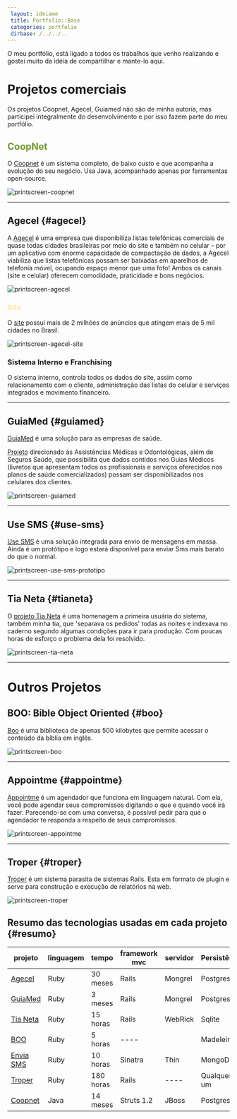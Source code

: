 ```yaml
---
 layout: ideiame 
 title: Portfolio::Base 
 categories: portfolio
 dirbase: /../../..
---
```


<style>
  #projetos_comerciais, #outros_projetos {
    color:orange;
  }
  #coopnet {
    color: 6C9C2C;
  }
  #agecel {
    color: 5EC2C7;
  } 
  #site {
    color: FBE89A;
  } 
  #guiamed {
    color: 2CA8B0;
  } 
  #use_sms {
    color: 6FB3FA;
  } 
  #tia_neta {
    color: white;
  } 
  #boo_bible_object_oriented {
    color: B1ACFE;
  }
  #appointme {
    color: 3A3B98;
  }
  #troper {
    color: 4183C4 ; 
  }
</style>

O meu portfólio, está ligado a todos os trabalhos que venho realizando e gostei muito da idéia de compartilhar e mante-lo aqui.

# Projetos comerciais 

Os projetos Coopnet, Agecel, Guiamed não são de minha autoria, mas participei integralmente do desenvolvimento e por isso fazem parte do meu portfólio.


## CoopNet 

O [Coopnet][coopnet-url] é um sistema completo, de baixo custo e que acompanha a evolução do seu negócio.
Usa Java, acompanhado apenas por ferramentas open-source.

![printscreen-coopnet]

***

## Agecel {#agecel}

A [Agecel][agecel-url] é uma empresa que disponibiliza listas telefônicas comerciais de quase todas cidades brasileiras por meio do site e também no celular – por um aplicativo com enorme capacidade de compactação de dados, a Agecel viabiliza que listas telefônicas possam ser baixadas em aparelhos de telefonia móvel, ocupando espaço menor que uma foto!
Ambos os canais (site e celular) oferecem comodidade, praticidade e bons negócios.

![printscreen-agecel]

### Site

O [site][agecel-url] possuí mais de 2 milhões de anúncios que atingem mais de 5 mil cidades no Brasil.

![printscreen-agecel-site]

### Sistema Interno e Franchising

O sistema interno, controla todos os dados do site, assim como relacionamento com o cliente, administração das listas do celular e serviços integrados e movimento financeiro.

***

## GuiaMed {#guiamed}

[GuiaMed][guiamed-url] é uma solução para as empresas de saúde.

[Projeto][guiamed-url] direcionado às Assistências Médicas e Odontológicas, além de Seguros Saúde, que possibilita que dados contidos nos Guias Médicos (livretos que apresentam todos os profissionais e serviços oferecidos nos planos de saúde comercializados) possam ser disponibilizados nos celulares dos clientes.

![printscreen-guiamed]

***

## Use SMS {#use-sms}

[Use SMS][url-use-sms] é uma solução integrada para envio de mensagens em massa. Ainda é um protótipo e logo estará disponível para enviar Sms mais barato do que o normal.

![printscreen-use-sms-prototipo]

***

## Tia Neta {#tianeta}

O [projeto Tia Neta][tianeta-url] é uma homenagem a primeira usuária do sistema, também minha tia, que 'separava os pedidos' todas as noites e indexava no caderno segundo algumas condições para ir para produção. Com poucas horas de esforço o problema dela foi resolvido.

![printscreen-tia-neta]

***

# Outros Projetos
## BOO: Bible Object Oriented {#boo}

[Boo][boo-url] é uma biblioteca de apenas 500 kilobytes que permite acessar o conteúdo da bíblia em inglês.

![printscreen-boo]

***

## Appointme {#appointme}

[Appointme][appointme-url] é um agendador que funciona em linguagem natural. Com ela, você pode agendar seus compromissos digitando o que e quando você irá fazer. Parecendo-se com uma conversa, é possível pedir para que o agendador te responda a respeito de seus compromissos.

![printscreen-appointme]

***

## Troper  {#troper}

[Troper][troper-url] é um sistema parasita de sistemas Rails.  Esta em formato de plugin e serve para construção e execução de relatórios na web.

![printscreen-troper]

## Resumo das tecnologias usadas em cada projeto {#resumo}


projeto               | linguagem | tempo     | framework mvc |  servidor | Persistência | ORM          
----------------------|-----------|-----------|---------------|-----------|----------------|--------------
[Agecel](#agecel)     | Ruby      | 30 meses  | Rails         | Mongrel   | Postgresql     | ActiveRecord 
[GuiaMed](#guiamed)   | Ruby      | 3 meses   | Rails         | Mongrel   | Postgresql     | ActiveRecord 
[Tia Neta](#tianeta)  | Ruby      | 15 horas  | Rails         | WebRick   | Sqlite         | ActiveRecord 
[BOO](#boo)           | Ruby      | 5 horas   | ----          |           | Madeleine      | --- 
[Envia SMS](#use-sms) | Ruby      | 10 horas  | Sinatra       | Thin      | MongoDB        | MongoRecord 
[Troper](#troper)     | Ruby      | 180 horas | Rails         | ----      | Qualquer um    | ActiveRecord 
[Coopnet](#coopnet)   | Java      | 14 meses  | Struts 1.2    | JBoss     | Postgresql     | Hibernate 



[printscreen-coopnet]: /../../../images/printscreen-coopnet.jpg
[printscreen-guiamed]: /../../../images/printscreen-guiamed.jpg
[printscreen-tia-neta]: /../../../images/printscreen-tia-neta.jpg
[printscreen-agecel]: /../../../images/printscreen-agecel.jpg
[printscreen-agecel-site]: /../../../images/printscreen-agecel-site.jpg
[printscreen-appointme]: /../../../images/printscreen-appointme.jpg
[printscreen-boo]: /../../../images/printscreen-boo.jpg
[printscreen-troper]: /../../../images/printscreen-troper.jpg

[boo-url]: http://boo.rubyforge.org 
[tianeta-url]: http://github.com/jonatas/tia_neta
[troper-url]: http://github.com/jonatas/troper
[appointme-url]: http://github.com/jonatas/appointme
[guiamed-url]: http://www.guiamed.info
[coopnet-url]: http://coopnet.leosoft.com.br/coopnet
[agecel-url]: http://www.agecel.com
[printscreen-use-sms-prototipo]: /../../../images/printscreen-prototipo-envia-sms.jpg
[url-use-sms]: http://usesms.heroku.com
